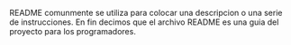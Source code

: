 README comunmente se utiliza para colocar una descripcion o una serie de instrucciones. En fin decimos que el archivo README es una guia del proyecto para los programadores.
